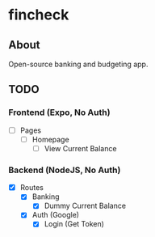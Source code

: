 # fincheck

## About
Open-source banking and budgeting app.

## TODO

### Frontend (Expo, No Auth)

- [ ] Pages
   - [ ] Homepage
      - [ ] View Current Balance

### Backend (NodeJS, No Auth)

- [x] Routes
   - [x] Banking
      - [x] Dummy Current Balance
   - [x] Auth (Google)
      - [x] Login (Get Token)
